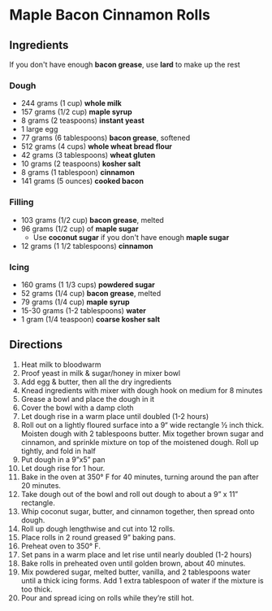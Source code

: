 # Maple Bacon Cinnamon Rolls

## Ingredients

If you don't have enough **bacon grease**, use **lard** to make up the rest

### Dough

- 244 grams (1 cup) **whole milk**
- 157 grams (1/2 cup) **maple syrup**
- 8 grams (2 teaspoons) **instant yeast**
- 1 large egg
- 77 grams (6 tablespoons) **bacon grease**, softened
- 512 grams (4 cups) **whole wheat bread flour**
- 42 grams (3 tablespoons) **wheat gluten**
- 10 grams (2 teaspoons) **kosher salt**
- 8 grams (1 tablespoon) **cinnamon**
- 141 grams (5 ounces) **cooked bacon**

### Filling

- 103 grams (1/2 cup) **bacon grease**, melted
- 96 grams (1/2 cup) of **maple sugar**
    - Use **coconut sugar** if you don't have enough **maple sugar**
- 12 grams (1 1/2 tablespoons) **cinnamon**

### Icing

- 160 grams (1 1/3 cups) **powdered sugar**
- 52 grams (1/4 cup) **bacon grease**, melted
- 79 grams (1/4 cup) **maple syrup**
- 15-30 grams (1-2 tablespoons) **water**
- 1 gram (1/4 teaspoon) **coarse kosher salt**

## Directions

1. Heat milk to bloodwarm
1. Proof yeast in milk & sugar/honey in mixer bowl
1. Add egg & butter, then all the dry ingredients
1. Knead ingredients with mixer with dough hook on medium for 8 minutes
1. Grease a bowl and place the dough in it
1. Cover the bowl with a damp cloth
1. Let dough rise in a warm place until doubled (1-2 hours)
1. Roll out on a lightly floured surface into a 9“ wide rectangle ½ inch thick. Moisten dough with 2 tablespoons butter. Mix together brown sugar and cinnamon, and sprinkle mixture on top of the moistened dough. Roll up tightly, and fold in half
1. Put dough in a 9”x5” pan
1. Let dough rise for 1 hour.
1. Bake in the oven at 350° F for 40 minutes, turning around the pan after 20 minutes.
1. Take dough out of the bowl and roll out dough to about a 9” x 11” rectangle.
1. Whip coconut sugar, butter, and cinnamon together, then spread onto dough.
1. Roll up dough lengthwise and cut into 12 rolls.
1. Place rolls in 2 round greased 9” baking pans.
1. Preheat oven to 350° F.
1. Set pans in a warm place and let rise until nearly doubled (1-2 hours)
1. Bake rolls in preheated oven until golden brown, about 40 minutes.
1. Mix powdered sugar, melted butter, vanilla, and 2 tablespoons water until a thick icing forms. Add 1 extra tablespoon of water if the mixture is too thick.
1. Pour and spread icing on rolls while they’re still hot.
